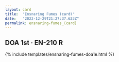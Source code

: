 ```yaml
---
layout: card
title:  "Ensnaring Fumes (card)"
date:   "2022-12-29T21:27:37.623Z"
permalink: ensnaring-fumes_(card)
---
```


## DOA 1st &middot; EN-210 R

{% include templates/ensnaring-fumes-doa1e.html %}
